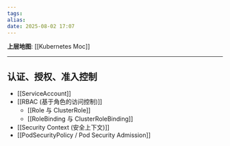 ```yaml
---
tags: 
alias: 
date: 2025-08-02 17:07
---
```


**上层地图**: [[Kubernetes Moc]]

---
## 认证、授权、准入控制
- [[ServiceAccount]]
- [[RBAC (基于角色的访问控制)]]
    - [[Role 与 ClusterRole]]
    - [[RoleBinding 与 ClusterRoleBinding]]
- [[Security Context (安全上下文)]]
- [[PodSecurityPolicy / Pod Security Admission]]